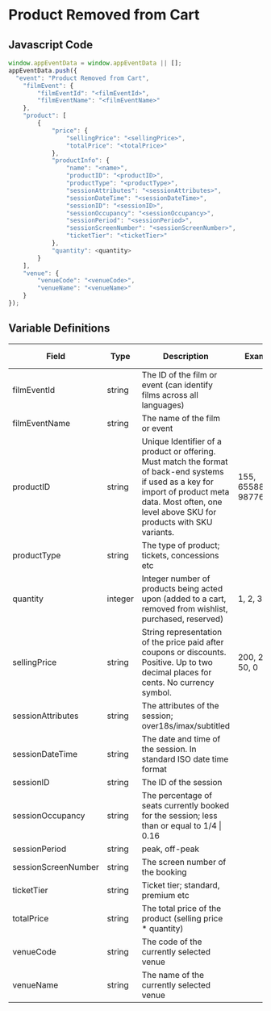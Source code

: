 # Product Removed from Cart

### 

## Javascript Code
```js
window.appEventData = window.appEventData || [];
appEventData.push({
  "event": "Product Removed from Cart",
    "filmEvent": {
        "filmEventId": "<filmEventId>",
        "filmEventName": "<filmEventName>"
    },
    "product": [
        {
            "price": {
                "sellingPrice": "<sellingPrice>",
                "totalPrice": "<totalPrice>"
            },
            "productInfo": {
                "name": "<name>",
                "productID": "<productID>",
                "productType": "<productType>",
                "sessionAttributes": "<sessionAttributes>",
                "sessionDateTime": "<sessionDateTime>",
                "sessionID": "<sessionID>",
                "sessionOccupancy": "<sessionOccupancy>",
                "sessionPeriod": "<sessionPeriod>",
                "sessionScreenNumber": "<sessionScreenNumber>",
                "ticketTier": "<ticketTier>"
            },
            "quantity": <quantity>
        }
    ],
    "venue": {
        "venueCode": "<venueCode>",
        "venueName": "<venueName>"
    }
});
```

## Variable Definitions

|Field|Type|Description|Example|Pattern|Min Length|Max Length|Minimum|Maximum|Multiple Of|
| --- | --- | --- | --- | --- | --- | --- | --- | --- | --- |
|filmEventId|string|The ID of the film or event \(can identify films across all languages\)||||||||
|filmEventName|string|The name of the film or event||||||||
|productID|string|Unique Identifier of a product or offering.  Must match the format of back-end systems if used as a key for import of product meta data. Most often, one level above SKU for products with SKU variants. |155, 65588, 987764448|||||||
|productType|string|The type of product; tickets, concessions etc||||||||
|quantity|integer|Integer number of products being acted upon \(added to a cart, removed from wishlist, purchased, reserved\)|1, 2, 3, 4, 5||||1|||
|sellingPrice|string|String representation of the price paid after coupons or discounts. Positive. Up to two decimal places for cents. No currency symbol.|200, 29.99, 50, 0|^[0-9]*(\.[0-9]{1,2})?$||||||
|sessionAttributes|string|The attributes of the session; over18s\/imax\/subtitled||||||||
|sessionDateTime|string|The date and time of the session. In standard ISO date time format||||||||
|sessionID|string|The ID of the session||||||||
|sessionOccupancy|string|The percentage of seats currently booked for the session; less than or equal to 1\/4 \| 0.16||||||||
|sessionPeriod|string|peak, off-peak||||||||
|sessionScreenNumber|string|The screen number of the booking||||||||
|ticketTier|string|Ticket tier; standard, premium etc||||||||
|totalPrice|string|The total price of the product \(selling price \* quantity\)||||||||
|venueCode|string|The code of the currently selected venue||||||||
|venueName|string|The name of the currently selected venue||||||||




